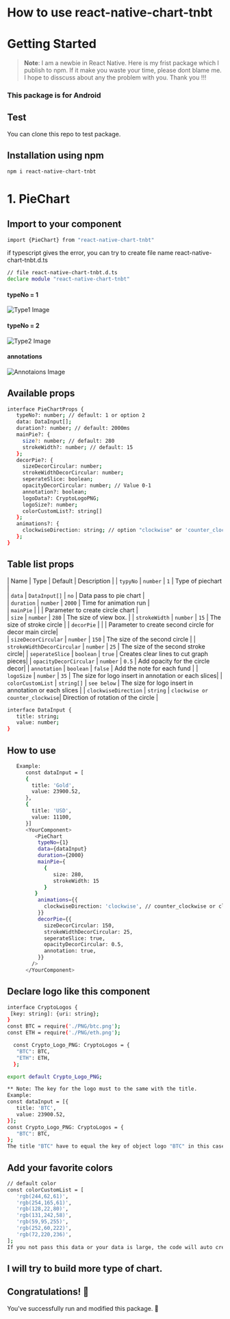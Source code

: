 
# How to use react-native-chart-tnbt
# Getting Started

>**Note**: 
I am a newbie in React Native. Here is my frist package which I publish to npm. 
If it make you waste your time, please dont blame me. I hope to disscuss about any the problem with you. Thank you !!!

### This package is for Android
## Test
You can clone this repo to test package.

## Installation using npm
   ```bash
   npm i react-native-chart-tnbt
   ```
# 1. PieChart
## Import to your component
   ```bash
   import {PieChart} from "react-native-chart-tnbt"
   ```
   if typescript gives the error, you can try to create file name react-native-chart-tnbt.d.ts
   ```bash
   // file react-native-chart-tnbt.d.ts
   declare module "react-native-chart-tnbt"
   ```
#### typeNo = 1
   ![Type1 Image](https://github.com/tiennguyen12g/react-native-chart-tnbt/blob/main/src/assets/demoImage/type1.png)
#### typeNo = 2
   ![Type2 Image](https://github.com/tiennguyen12g/react-native-chart-tnbt/blob/main/src/assets/demoImage/type2.png)
#### annotations
   ![Annotaions Image](https://github.com/tiennguyen12g/react-native-chart-tnbt/blob/main/src/assets/demoImage/annotations.png)

## Available props
   ```bash
   interface PieChartProps {
      typeNo?: number; // default: 1 or option 2
      data: DataInput[]; 
      duration?: number; // default: 2000ms
      mainPie?: {
        size?: number; // default: 280
        strokeWidth?: number; // default: 15
      };
      decorPie?: {
        sizeDecorCircular: number;
        strokeWidthDecorCircular: number;
        seperateSlice: boolean;
        opacityDecorCircular: number; // Value 0-1
        annotation?: boolean;
        logoData?: CryptoLogoPNG;
        logoSize?: number;
        colorCustomList?: string[]
      };
      animations?: {
        clockwiseDirection: string; // option "clockwise" or 'counter_clockwise'
      };
   }
   ```
## Table list props
| Name                        | Type              | Default             | Description                       |
| `typyNo`                    | `number`          |      `1`            | Type of piechart                  |  
| `data`                      | `DataInput[]`     |      `no`           | Data pass to pie chart            |  
| `duration`                  | `number`          |      `2000`         | Time for animation run            |  
| `mainPie`                   |                   |                     | Parameter to create circle chart  |  
| `size`                      | `number`          |      `280`          | The size of view box.             | 
| `strokeWidth`               | `number`          |      `15`           | The size of stroke circle         | 
| `decorPie`                  |                   |                     | Parameter to create second circle for decor main circle|  
| `sizeDecorCircular`         | `number`          |      `150`          | The size of the second circle     | 
| `strokeWidthDecorCircular`  | `number`          |      `25`           | The size of the second stroke circle| 
| `seperateSlice`             | `boolean`         |      `true`         | Creates clear lines to cut graph pieces| 
| `opacityDecorCircular`      | `number`          |      `0.5`          | Add opacity for the circle decor| 
| `annotation`                | `boolean`         |      `false`        | Add the note for each fund        | 
| `logoSize`                  | `number`          |      `35`           | The size for logo insert in annotation or each slices| 
| `colorCustomList`           | `string[]`        |      `see below`    | The size for logo insert in annotation or each slices  | 
| `clockwiseDirection`        | `string`          | `clockwise or counter_clockwise`| Direction of rotation of the circle | 


   ```bash
   interface DataInput {
      title: string;
      value: number;
   }

   ```
   ## How to use
   ```bash
      Example: 
         const dataInput = [
         {
           title: 'Gold',
           value: 23900.52,
         },
         {
           title: 'USD',
           value: 11100,
         }]
         <YourComponent>
            <PieChart
             typeNo={1}
             data={dataInput}
             duration={2000}
             mainPie={
               {
                  size: 280, 
                  strokeWidth: 15
               }
            }
             animations={{
               clockwiseDirection: 'clockwise', // counter_clockwise or clockwise
             }}
             decorPie={{
               sizeDecorCircular: 150,
               strokeWidthDecorCircular: 25,
               seperateSlice: true,
               opacityDecorCircular: 0.5,
               annotation: true,
             }}
           />
         </YourComponent>
   ```
   ## Declare logo like this component
   ```bash
   interface CryptoLogos {
    [key: string]: {uri: string};
   }
   const BTC = require('./PNG/btc.png');
   const ETH = require('./PNG/eth.png');
  
     const Crypto_Logo_PNG: CryptoLogos = {
      "BTC": BTC,
      "ETH": ETH,
     };

   export default Crypto_Logo_PNG;

   ** Note: The key for the logo must to the same with the title.
   Example: 
   const dataInput = [{
      title: 'BTC',
      value: 23900.52,
   }];
   const Crypto_Logo_PNG: CryptoLogos = {
      "BTC": BTC,
   };
   The title "BTC" have to equal the key of object logo "BTC" in this case.

   ```
   ## Add your favorite colors
   ```bash
   // default color
   const colorCustomList = [
      'rgb(244,62,61)',
      'rgb(254,165,61)',
      'rgb(128,22,80)',
      'rgb(131,242,58)',
      'rgb(59,95,255)',
      'rgb(252,60,222)',
      'rgb(72,220,236)',
   ];
   If you not pass this data or your data is large, the code will auto create random color.
   ```

## I will try to build more type of chart.
## Congratulations! :tada:

You've successfully run and modified this package. :partying_face:

